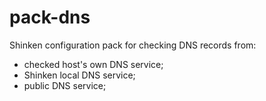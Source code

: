pack-dns
========

Shinken configuration pack for checking DNS records from:

- checked host's own DNS service;
- Shinken local DNS service;
- public DNS service;

